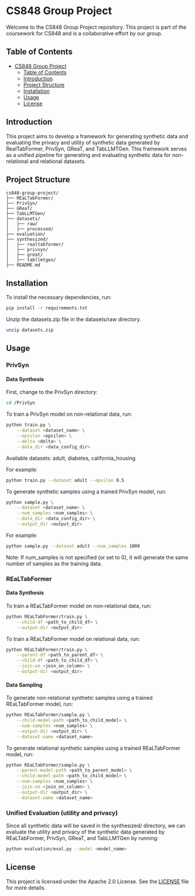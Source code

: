 # CS848 Group Project

Welcome to the CS848 Group Project repository. This project is part of the coursework for CS848 and is a collaborative effort by our group.

## Table of Contents

- [CS848 Group Project](#cs848-group-project)
  - [Table of Contents](#table-of-contents)
  - [Introduction](#introduction)
  - [Project Structure](#project-structure)
  - [Installation](#installation)
  - [Usage](#usage)
  - [License](#license)

## Introduction

This project aims to develop a framework for generating synthetic data and evaluating the privacy and utility of synthetic data generated by RealTabFormer, PrivSyn, GReaT, and TabLLMTGen. This framework serves as a unified pipeline for generating and evaluating synthetic data for non-relational and relational datasets.

## Project Structure

```
cs848-group-project/
├── REaLTabFormer/
├── PrivSyn/
├── GReaT/
├── TabLLMTGen/
├── datasets/
│   ├── raw/
│   ├── processed/
├── evaluation/
├── synthesized/
│   ├── realtabformer/
│   ├── privsyn/
│   ├── great/
│   ├── tabllmtgen/
├── README.md
```

## Installation

To install the necessary dependencies, run:

```bash
pip install -r requirements.txt
```

Unzip the datasets.zip file in the datasets/raw directory.

```bash
unzip datasets.zip
```

## Usage

### PrivSyn

#### Data Synthesis

First, change to the PrivSyn directory:

```bash
cd /PrivSyn
```

To train a PrivSyn model on non-relational data, run:

```bash
python train.py \
    --dataset <dataset_name> \
    --epsilon <epsilon> \
    --delta <delta> \
    --data_dir <data_config_dir>
```

Available datasets: adult, diabetes, california_housing

For example:

```bash
python train.py --dataset adult --epsilon 0.5
```

To generate synthetic samples using a trained PrivSyn model, run:

```bash
python sample.py \
    --dataset <dataset_name> \
    --num_samples <num_samples> \
    --data_dir <data_config_dir> \
    --output_dir <output_dir>
```

For example:

```bash
python sample.py --dataset adult --num_samples 1000
```

Note: If num_samples is not specified (or set to 0), it will generate the same number of samples as the training data.

### REaLTabFormer

#### Data Synthesis

To train a REaLTabFormer model on non-relational data, run:

```bash
python REaLTabFormer/train.py \
    --child-df <path_to_child_df> \
    --output-dir <output_dir>
```

To train a REaLTabFormer model on relational data, run:

```bash
python REaLTabFormer/train.py \
    --parent-df <path_to_parent_df> \
    --child-df <path_to_child_df> \
    --join-on <join_on_column> \
    --output-dir <output_dir>
```

#### Data Sampling

To generate non-relational synthetic samples using a trained REaLTabFormer model, run:

```bash
python REaLTabFormer/sample.py \
    --child-model-path <path_to_child_model> \
    --num-samples <num_samples> \
    --output-dir <output_dir> \
    --dataset-name <dataset_name>
```

To generate relational synthetic samples using a trained REaLTabFormer model, run:

```bash
python REaLTabFormer/sample.py \
    --parent-model-path <path_to_parent_model> \
    --child-model-path <path_to_child_model> \
    --num-samples <num_samples> \
    --join-on <join_on_column> \
    --output-dir <output_dir> \
    --dataset-name <dataset_name>
```

### Unified Evaluation (utility and privacy)

Since all synthetic data will be saved in the synthesized/ directory, we can evaluate the utility and privacy of the synthetic data generated by REaLTabFormer, PrivSyn, GReaT, and TabLLMTGen by running:

```bash
python evaluation/eval.py --model <model_name>
```

## License

This project is licensed under the Apache 2.0 License. See the [LICENSE](LICENSE) file for more details.
